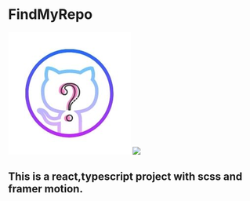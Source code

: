 # FindMyRepo 
![FindMyRepo Logo](/images/Find2.jpg)
<img src="https://img.shields.io/badge/react%20-hotpink.svg?&style=for-the-badge&logo=react&logoColor=%2361DAFB"/>
## This is a react,typescript project with scss and framer motion.
